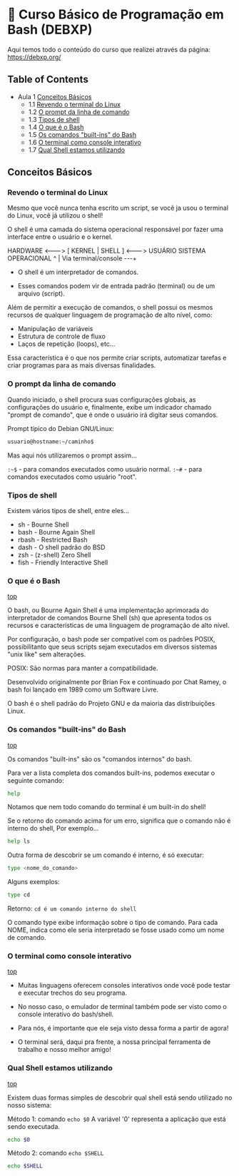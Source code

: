 # 🦊 Curso Básico de Programação em Bash (DEBXP)
Aqui temos todo o conteúdo do curso que realizei através da página: https://debxp.org/

## Table of Contents

- Aula 1 [Conceitos Básicos](#conceitos-basicos)
  - 1.1 [Revendo o terminal do Linux](#revendo-o-terminal-do-linux)
  - 1.2 [O prompt da linha de comando](#o-prompt-da-linha-de-comando)
  - 1.3 [Tipos de shell](#tipos-de-shell)
  - 1.4 [O que é o Bash](#o-que-e-o-bash)
  - 1.5 [Os comandos "built-ins" do Bash](#os-comandos-built-ins-do-bash)
  - 1.6 [O terminal como console interativo](#o-terminal-como-console-interativo)
  - 1.7 [Qual Shell estamos utilizando](#qual-shell-estamos-utilizando)

## Conceitos Básicos

### Revendo o terminal do Linux

Mesmo que você nunca tenha escrito um script, se você ja usou o terminal do Linux, você já utilizou o shell!

O shell é uma camada do sistema operacional responsável por fazer uma interface entre o usuário e o kernel.

HARDWARE <---> [ KERNEL | SHELL ] <---> USUÁRIO
	       SISTEMA OPERACIONAL  ^
                                    |
	    Via terminal/console ---+

* O shell é um interpretador de comandos.

* Esses comandos podem vir de entrada padrão (terminal) ou de um arquivo (script).

Além de permitir a execução de comandos, o shell possui os mesmos recursos de qualquer linguagem de programação de alto nível, como:

* Manipulação de variáveis
* Estrutura de controle de fluxo
* Laços de repetição (loops), etc...

Essa característica é o que nos permite criar scripts, automatizar tarefas e criar programas para as mais diversas finalidades.

### O prompt da linha de comando

Quando iniciado, o shell procura suas configurações globais, as configurações do usuário e, finalmente, exibe um indicador chamado "prompt de comando", que é onde o usuário irá digitar seus comandos.

Prompt típico do Debian GNU/Linux:

```sh
usuario@hostname:~/caminho$
```

Mas aqui nós utilizaremos o prompt assim...

`:~$` - para comandos executados como usuário normal.
`:~#` - para comandos executados como usuário "root".

### Tipos de shell

Existem vários tipos de shell, entre eles...

* sh	  - Bourne Shell
* bash	- Bourne Again Shell
* rbash	- Restricted Bash
* dash	- O shell padrão do BSD
* zsh 	- (z-shell) Zero Shell
* fish	- Friendly Interactive Shell

### O que é o Bash
[top](#table-of-contents)

O bash, ou Bourne Again Shell é uma implementação aprimorada do interpretador de comandos Bourne Shell (sh) que apresenta todos os recursos e características de uma linguagem de programação de alto nível.

Por configuração, o bash pode ser compatível com os padrões POSIX, possibilitanto que seus scripts sejam executados em diversos sistemas "unix like" sem alterações.

POSIX: São normas para manter a compatibilidade.

Desenvolvido originalmente por Brian Fox e continuado por Chat Ramey, o bash foi lançado em 1989 como um Software Livre.

O bash é o shell padrão do Projeto GNU e da maioria das distribuições Linux.

### Os comandos "built-ins" do Bash
[top](#table-of-contents)

Os comandos "built-ins" são os "comandos internos" do bash.

Para ver a lista completa dos comandos built-ins, podemos executar o seguinte comando:

```sh 
help
```

Notamos que nem todo comando do terminal é um built-in do shell!

Se o retorno do comando acima for um erro, significa que o comando não é interno do shell, Por exemplo...

```sh 
help ls
```

Outra forma de descobrir se um comando é interno, é só executar:

```sh 
type <nome_do_comando>
```

Alguns exemplos:

```sh 
type cd
```
Retorno: `cd é um comando interno do shell`

O comando type exibe informação sobre o tipo de comando.
Para cada NOME, indica como ele seria interpretado se fosse usado como um nome de comando.

### O terminal como console interativo
[top](#table-of-contents)

* Muitas linguagens oferecem consoles interativos onde você pode testar e executar trechos do seu programa.

* No nosso caso, o emulador de terminal também pode ser visto como o console interativo do bash/shell.

* Para nós, é importante que ele seja visto dessa forma a partir de agora!

* O terminal será, daqui pra frente, a nossa principal ferramenta de trabalho e nosso melhor amigo!


### Qual Shell estamos utilizando 
[top](#table-of-contents)

Existem duas formas simples de descobrir qual shell está sendo utilizado no nosso sistema:

Método 1: comando `echo $0`
A variável '0' representa a aplicação que está sendo executada.

```sh 
echo $0
```

Método 2: comando `echo $SHELL`
 
```sh 
echo $SHELL
```